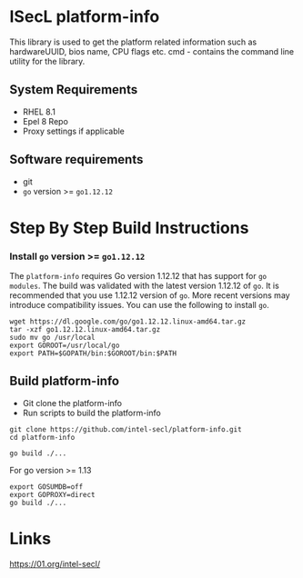 # ISecL platform-info

This library is used to get the platform related information such as hardwareUUID, bios name, CPU flags etc.
cmd - contains the command line utility for the library.

## System Requirements
- RHEL 8.1
- Epel 8 Repo
- Proxy settings if applicable

## Software requirements
- git
- `go` version >= `go1.12.12`

# Step By Step Build Instructions

### Install `go` version >= `go1.12.12`
The `platform-info` requires Go version 1.12.12 that has support for `go modules`. The build was validated with the latest version 1.12.12 of `go`. It is recommended that you use 1.12.12 version of `go`. More recent versions may introduce compatibility issues. You can use the following to install `go`.
```shell
wget https://dl.google.com/go/go1.12.12.linux-amd64.tar.gz
tar -xzf go1.12.12.linux-amd64.tar.gz
sudo mv go /usr/local
export GOROOT=/usr/local/go
export PATH=$GOPATH/bin:$GOROOT/bin:$PATH
```

## Build platform-info

- Git clone the platform-info
- Run scripts to build the platform-info

```shell
git clone https://github.com/intel-secl/platform-info.git
cd platform-info
```
```shell
go build ./...
```
For go version >= 1.13
```shell
export GOSUMDB=off
export GOPROXY=direct
go build ./...
```

# Links
https://01.org/intel-secl/
